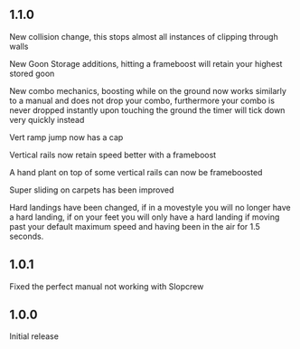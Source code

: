 ## 1.1.0
New collision change, this stops almost all instances of clipping through walls

New Goon Storage additions, hitting a frameboost will retain your highest stored goon

New combo mechanics, boosting while on the ground now works similarly to a manual and does not drop your combo, furthermore your combo is never dropped instantly upon touching the ground the timer will tick down very quickly instead

Vert ramp jump now has a cap

Vertical rails now retain speed better with a frameboost

A hand plant on top of some vertical rails can now be frameboosted

Super sliding on carpets has been improved

Hard landings have been changed, if in a movestyle you will no longer have a hard landing, if on your feet you will only have a hard landing if moving past your default maximum speed and having been in the air for 1.5 seconds.

## 1.0.1
Fixed the perfect manual not working with Slopcrew

## 1.0.0
Initial release